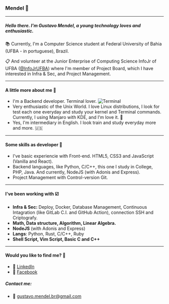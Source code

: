 ### Mendel :dizzy:
---

##### Hello there. I'm Gustavo Mendel, a young technology loves and enthusiastic. 

:books: Currently, I'm a Computer Science student at Federal University of Bahia (UFBA - in portuguese), Brazil. 

:clipboard: And volunteer at the Junior Enterprise of Computing Science InfoJr of UFBA ([@InfoJrUFBA](https://github.com/InfoJrUFBA)) where I'm member of Project Board, which I have interested in Infra & Sec, and Project Management.

---

#### A little more about me :running:

- I'm a Backend developer. Terminal lover. ![Terminal](https://github.com/MarcelSSouza/guscel.github.io/blob/master/assets/favicon.png)
- Very enthusiastic of the Unix World. I love Linux distributions, I look for test each one everyday and study your kernel and Terminal commands. Currently, I using Manjaro with KDE, and I'm love it. :penguin:
- Yes, I'm intermediary in English. I look train and study everyday more and more. :us:

---

#### Some skills as developer :triangular_flag_on_post:

- I've basic experiencie with Front-end. HTML5, CSS3 and JavaScript (Vanilla and React).
- Backend languages, like Python, C/C++, this one I study in College, PHP, Java. And currently, NodeJS (with Adonis and Express).
- Project Management with Control-version Git.

---

#### I've been working with :ballot_box_with_check:

- **Infra & Sec:** Deploy, Docker, Database Management, Continuous Intagration (like GitLab C.I. and GitHub Action), connection SSH and Criptografy.
- **Math, Data structure, Algorithm, Linear Algebra.**
- **NodeJS** (with Adonis and Express)
- **Langs**: Python, Rust, C/C++, Ruby
- **Shell Script, Vim Script, Basic C and C++**

---

#### Would you like to find me? :email:

- :link: [LinkedIn](https://www.linkedin.com/in/gustavo-mendel-6877691a3/)
- :link: [Facebook](https://www.facebook.com/mendeuba)
##### Contact me:
- :email: gustavo.mendel.br@gmail.com
